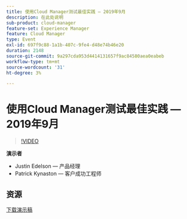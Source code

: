 ```yaml
---
title: 使用Cloud Manager测试最佳实践 — 2019年9月
description: 在此处说明
sub-product: cloud-manager
feature-set: Experience Manager
feature: Cloud Manager
type: Event
exl-id: 697f9c88-1a1b-407c-9fe4-d48e74b46e20
duration: 2148
source-git-commit: 9a297cda953d4414131657f9ac84580aea0eabeb
workflow-type: tm+mt
source-wordcount: '31'
ht-degree: 3%

---
```


# 使用Cloud Manager测试最佳实践 — 2019年9月

>[!VIDEO](https://video.tv.adobe.com/v/329028/?quality=9&learn=on)

**演示者**

* Justin Edelson — 产品经理
* Patrick Kynaston — 客户成功工程师

## 资源

[下载演示稿](./assets/CloudManagerWebinarSeptember2019.pdf)
